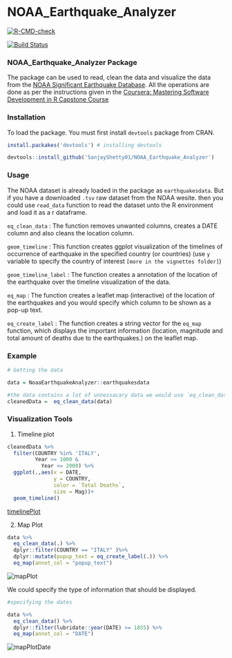 #  NOAA_Earthquake_Analyzer

 <!-- badges: start -->
  [![R-CMD-check](https://github.com/SanjayShetty01/NoaaEarthquakeAnalyzer/workflows/R-CMD-check/badge.svg)](https://github.com/SanjayShetty01/NoaaEarthquakeAnalyzer/actions)
  
  [![Build Status](https://app.travis-ci.com/SanjayShetty01/NOAA_Earthquake_Analyzer.svg?branch=main)](https://app.travis-ci.com/SanjayShetty01/NOAA_Earthquake_Analyzer)
  <!-- badges: end -->

### NOAA_Earthquake_Analyzer Package

The package can be used to read, clean the data and visualize the 
data from the [NOAA Significant Earthquake Database](https://www.ngdc.noaa.gov/nndc/struts/form?t=101650&s=1&d=1). 
All the operations are done as per the instructions given in 
the [Coursera: Mastering Software Development in R Capstone Course](https://www.coursera.org/learn/r-capstone/home/welcome)

### Installation

To load the package. You must first install `devtools` package from CRAN.


```r
install.packakes('devtools') # installing devtools

devtools::install_github('SanjayShetty01/NOAA_Earthquake_Analyzer')
```

### Usage

The NOAA dataset is already loaded in the package as `earthquakesdata`. But if
you have a downloaded `.tsv` raw dataset from the NOAA wesite. then you could use
`read_data` function to read the dataset unto the R environment and load it as a
r dataframe.

`eq_clean_data` : The function removes unwanted columns, creates a DATE column
and also cleans the location column.

`geom_timeline` : This function creates ggplot visualization of the timelines of
occurrence of earthquake in the specified country (or countries) (use `y`
variable to specify the country of interest `[more in the vignettes folder]`)

`geom_timeline_label` : The function creates a annotation of the location of the
earthquake over the timeline visualization of the data.

`eq_map` : The function creates a leaflet map (interactive) of the location of
the earthquakes and you would specify which column to be shown as a pop-up text.

`eq_create_label` : The function creates a string vector for the `eq_map`
function, which displays the important information (location, magnitude and total
amount of deaths due to the earthquakes.) on the leaflet map.


### Example

```r
# Getting the data

data = NoaaEarthquakeAnalyzer::earthquakesdata

#the data contains a lot of unnessacary data we would use `eq_clean_data` for cleaning the data.
cleanedData =  eq_clean_data(data)

```
### Visualization Tools

1. Timeline plot

```r
cleanedData %>%
  filter(COUNTRY %in% 'ITALY',
         Year >= 1000 &
           Year <= 2000) %>% 
  ggplot(.,aes(x = DATE, 
               y = COUNTRY, 
               color = `Total Deaths`,
               size = Mag))+
  geom_timeline() 


```
[timelinePlot]()


2. Map Plot

```r
data %>% 
  eq_clean_data(.) %>%  
  dplyr::filter(COUNTRY == "ITALY" )%>%   
  dplyr::mutate(popup_text = eq_create_label(.)) %>% 
  eq_map(annot_col = "popup_text")

```

![mapPlot]()

We could specify the type of information that should be displayed. 

```r
#specifying the dates

data %>%
  eq_clean_data() %>% 
  dplyr::filter(lubridate::year(DATE) >= 1855) %>% 
  eq_map(annot_col = "DATE")

```

![mapPlotDate]()
